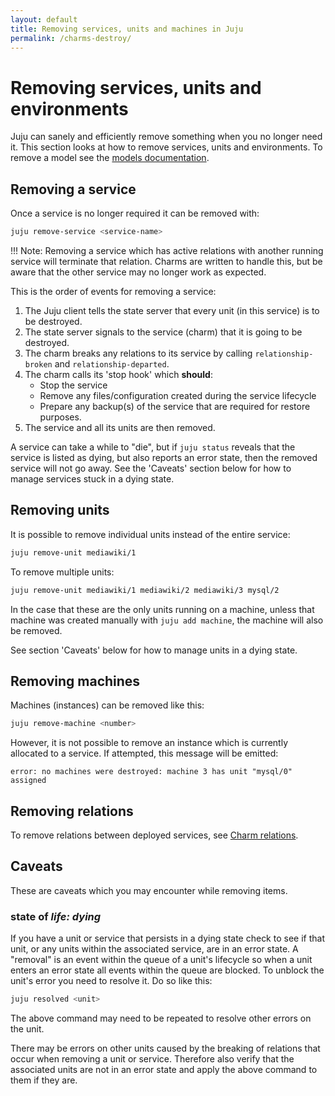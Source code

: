 ```yaml
---
layout: default
title: Removing services, units and machines in Juju  
permalink: /charms-destroy/
---
```



# Removing services, units and environments

Juju can sanely and efficiently remove something when you no longer need it.
This section looks at how to remove services, units and environments. To 
remove a model see the [models documentation][models].


## Removing a service

Once a service is no longer required it can be removed with:

```bash
juju remove-service <service-name>
```

!!! Note: Removing a service which has active relations with another
running service will terminate that relation. Charms are written
to handle this, but be aware that the other service may no 
longer work as expected.

This is the order of events for removing a service:

1. The Juju client tells the state server that every unit (in this service) is
to be destroyed.
1. The state server signals to the service (charm) that it is going to be
destroyed.
1. The charm breaks any relations to its service by calling `relationship-broken`
and `relationship-departed`.
1. The charm calls its 'stop hook' which **should**:
    - Stop the service
    - Remove any files/configuration created during the service lifecycle
    - Prepare any backup(s) of the service that are required for restore purposes.
1. The service and all its units are then removed.

A service can take a while to "die", but if `juju status` reveals that the
service is listed as dying, but also reports an error state, then the removed
service will not go away. See the 'Caveats' section below for how to manage services
stuck in a dying state.


## Removing units

It is possible to remove individual units instead of the entire service:

```bash
juju remove-unit mediawiki/1
```

To remove multiple units:

```bash
juju remove-unit mediawiki/1 mediawiki/2 mediawiki/3 mysql/2
```

In the case that these are the only units running on a machine, unless that machine
was created manually with `juju add machine`, the machine will also be removed.

See section 'Caveats' below for how to manage units in a dying state.


## Removing machines

Machines (instances) can be removed like this:

```bash
juju remove-machine <number>
```

However, it is not possible to remove an instance which is currently allocated
to a service. If attempted, this message will be emitted:

```no-highlight
error: no machines were destroyed: machine 3 has unit "mysql/0" assigned
```


## Removing relations

To remove relations between deployed services, see
[Charm relations](charms-relations.html#removing-relations).


## Caveats

These are caveats which you may encounter while removing items.

### state of *life: dying*

If you have a unit or service that persists in a dying state check to see if
that unit, or any units within the associated service, are in an error state. A
"removal" is an event within the queue of a unit's lifecycle so when a unit
enters an error state all events within the queue are blocked. To unblock the
unit's error you need to resolve it. Do so like this:

```bash
juju resolved <unit>
```

The above command may need to be repeated to resolve other errors on the unit.

There may be errors on other units caused by the breaking of relations that
occur when removing a unit or service. Therefore also verify that the
associated units are not in an error state and apply the above command to them
if they are.


[models]: ./models-destroying.html
